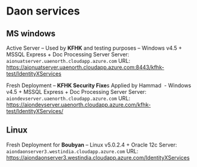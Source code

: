 Daon services
=============

MS windows
----------
Active Server – Used by **KFHK** and testing purposes – Windows v4.5 + MSSQL Express + Doc Processing Server
Server: `aionuatserver.uaenorth.cloudapp.azure.com`
URL: https://aionuatserver.uaenorth.cloudapp.azure.com:8443/kfhk-test/IdentityXServices

Fresh Deployment – **KFHK Security Fixe**s Applied by Hammad  - Windows v4.5 + MSSQL Express + Doc Processing Server
Server: `aiondevserver.uaenorth.cloudapp.azure.com`
URL: https://aiondevserver.uaenorth.cloudapp.azure.com/kfhk-test/IdentityXServices/

Linux
-----
Fresh Deployment for **Boubyan** – Linux v5.0.2.4 + Oracle 12c
Server: `aiondaonserver3.westindia.cloudapp.azure.com`
URL: https://aiondaonserver3.westindia.cloudapp.azure.com/IdentityXServices
